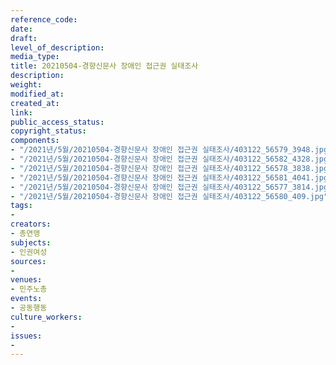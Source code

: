 ```yaml
---
reference_code: 
date: 
draft: 
level_of_description: 
media_type: 
title: 20210504-경향신문사 장애인 접근권 실태조사
description: 
weight: 
modified_at: 
created_at: 
link: 
public_access_status: 
copyright_status: 
components:
- "/2021년/5월/20210504-경향신문사 장애인 접근권 실태조사/403122_56579_3948.jpg"
- "/2021년/5월/20210504-경향신문사 장애인 접근권 실태조사/403122_56582_4328.jpg"
- "/2021년/5월/20210504-경향신문사 장애인 접근권 실태조사/403122_56578_3838.jpg"
- "/2021년/5월/20210504-경향신문사 장애인 접근권 실태조사/403122_56581_4041.jpg"
- "/2021년/5월/20210504-경향신문사 장애인 접근권 실태조사/403122_56577_3814.jpg"
- "/2021년/5월/20210504-경향신문사 장애인 접근권 실태조사/403122_56580_409.jpg"
tags:
- 
creators:
- 총연맹
subjects:
- 인권여성
sources:
- 
venues:
- 민주노총
events:
- 공동행동
culture_workers:
- 
issues:
- 
---
```

